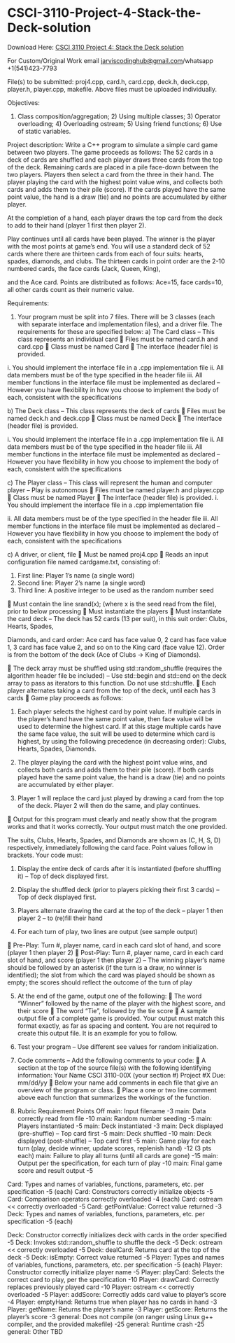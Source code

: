 # CSCI-3110-Project-4-Stack-the-Deck-solution

Download Here: [CSCI 3110 Project 4: Stack the Deck solution](https://jarviscodinghub.com/assignment/project-4-stack-the-deck-solution/)

For Custom/Original Work email jarviscodinghub@gmail.com/whatsapp +1(541)423-7793

File(s) to be submitted: proj4.cpp, card.h, card.cpp,
deck.h, deck.cpp, player.h, player.cpp, makefile.
Above files must be uploaded individually.

Objectives:
1) Class composition/aggregation; 2) Using multiple classes; 3) Operator overloading; 4) Overloading
ostream; 5) Using friend functions; 6) Use of static variables.

Project description:
Write a C++ program to simulate a simple card game between two players. The game proceeds as follows: The 52
cards in a deck of cards are shuffled and each player draws three cards from the top of the deck. Remaining cards are
placed in a pile face-down between the two players. Players then select a card from the three in their hand. The player
playing the card with the highest point value wins, and collects both cards and adds them to their pile (score). If the
cards played have the same point value, the hand is a draw (tie) and no points are accumulated by either player.

At the
completion of a hand, each player draws the top card from the deck to add to their hand (player 1 first then player 2).

Play continues until all cards have been played. The winner is the player with the most points at game’s end.
You will use a standard deck of 52 cards where there are thirteen cards from each of four suits: hearts, spades,
diamonds, and clubs. The thirteen cards in point order are the 2-10 numbered cards, the face cards (Jack, Queen, King),

and the Ace card. Points are distributed as follows: Ace=15, face cards=10, all other cards count as their numeric value.

Requirements:
1. Your program must be split into 7 files. There will be 3 classes (each with separate interface and implementation
files), and a driver file. The requirements for these are specified below:
a) The Card class – This class represents an individual card
 Files must be named card.h and card.cpp
 Class must be named Card
 The interface (header file) is provided.

i. You should implement the interface file in a .cpp implementation file
ii. All data members must be of the type specified in the header file
iii. All member functions in the interface file must be implemented as declared – However you have
flexibility in how you choose to implement the body of each, consistent with the specifications

b) The Deck class – This class represents the deck of cards
 Files must be named deck.h and deck.cpp
 Class must be named Deck
 The interface (header file) is provided.

i. You should implement the interface file in a .cpp implementation file
ii. All data members must be of the type specified in the header file
iii. All member functions in the interface file must be implemented as declared – However you have
flexibility in how you choose to implement the body of each, consistent with the specifications

c) The Player class – This class will represent the human and computer player – Play is autonomous
 Files must be named player.h and player.cpp
 Class must be named Player
 The interface (header file) is provided.
i. You should implement the interface file in a .cpp implementation file

ii. All data members must be of the type specified in the header file
iii. All member functions in the interface file must be implemented as declared – However you have
flexibility in how you choose to implement the body of each, consistent with the specifications

c) A driver, or client, file
 Must be named proj4.cpp
 Reads an input configuration file named cardgame.txt, consisting of:
1. First line: Player 1’s name (a single word)
2. Second line: Player 2’s name (a single word)
3. Third line: A positive integer to be used as the random number seed

 Must contain the line srand(x); (where x is the seed read from the file), prior to below processing
 Must instantiate the players
 Must instantiate the card deck – The deck has 52 cards (13 per suit), in this suit order: Clubs, Hearts, Spades,

Diamonds, and card order: Ace card has face value 0, 2 card has face value 1, 3 card has face value 2, and so
on to the King card (face value 12). Order is from the bottom of the deck (Ace of Clubs → King of Diamonds).

 The deck array must be shuffled using std::random_shuffle (requires the algorithm header file be included)
– Use std::begin and std::end on the deck array to pass as iterators to this function. Do not use std::shuffle.
 Each player alternates taking a card from the top of the deck, until each has 3 cards
 Game play proceeds as follows:

1. Each player selects the highest card by point value. If multiple cards in the player’s hand have the
same point value, then face value will be used to determine the highest card. If at this stage
multiple cards have the same face value, the suit will be used to determine which card is highest, by
using the following precedence (in decreasing order): Clubs, Hearts, Spades, Diamonds.

2. The player playing the card with the highest point value wins, and collects both cards and adds them
to their pile (score). If both cards played have the same point value, the hand is a draw (tie) and no
points are accumulated by either player.

3. Player 1 will replace the card just played by drawing a card from the top of the deck. Player 2 will
then do the same, and play continues.

 Output for this program must clearly and neatly show that the program works and that it works correctly.
Your output must match the one provided.

The suits, Clubs, Hearts, Spades, and Diamonds are shown as (C,
H, S, D) respectively, immediately following the card face. Point values follow in brackets. Your code must:
1. Display the entire deck of cards after it is instantiated (before shuffling it) – Top of deck displayed first.
2. Display the shuffled deck (prior to players picking their first 3 cards) – Top of deck displayed first.

3. Players alternate drawing the card at the top of the deck – player 1 then player 2 – to (re)fill their hand
4. For each turn of play, two lines are output (see sample output)

 Pre-Play: Turn #, player name, card in each card slot of hand, and score (player 1 then player 2)
 Post-Play: Turn #, player name, card in each card slot of hand, and score (player 1 then player 2) –
The winning player’s name should be followed by an asterisk (if the turn is a draw, no winner is
identified); the slot from which the card was played should be shown as empty; the scores should
reflect the outcome of the turn of play

5. At the end of the game, output one of the following:
 The word “Winner” followed by the name of the player with the highest score, and their score
 The word “Tie”, followed by the tie score
 A sample output file of a complete game is provided. Your output must match this format exactly, as far as
spacing and content. You are not required to create this output file. It is an example for you to follow.

2. Test your program – Use different see values for random initialization.
3. Code comments – Add the following comments to your code:
 A section at the top of the source file(s) with the following identifying information:
Your Name
CSCI 3110-00X (your section #)
Project #X
Due: mm/dd/yy
 Below your name add comments in each file that give an overview of the program or class.
 Place a one or two line comment above each function that summarizes the workings of the function.

4. Rubric
Requirement Points Off
main: Input filename -3
main: Data correctly read from file -10
main: Random number seeding -5
main: Players instantiated -5
main: Deck instantiated -3
main: Deck displayed (pre-shuffle) – Top card first -5
main: Deck shuffled -10
main: Deck displayed (post-shuffle) – Top card first -5
main: Game play for each turn (play, decide winner, update scores, replenish hand) -12 (3 pts each)
main: Failure to play all turns (until all cards are gone) -15
main: Output per the specification, for each turn of play -10
main: Final game score and result output -5

Card: Types and names of variables, functions, parameters, etc. per specification -5 (each)
Card: Constructors correctly initialize objects -5
Card: Comparison operators correctly overloaded -4 (each)
Card: ostream << correctly overloaded -5
Card: getPointValue: Correct value returned -3
Deck: Types and names of variables, functions, parameters, etc. per specification -5 (each)

Deck: Constructor correctly initializes deck with cards in the order specified -5
Deck: Invokes std::random_shuffle to shuffle the deck -5
Deck: ostream << correctly overloaded -5
Deck: dealCard: Returns card at the top of the deck -5
Deck: isEmpty: Correct value returned -5
Player: Types and names of variables, functions, parameters, etc. per specification -5 (each)
Player: Constructor correctly initialize player name -5
Player: playCard: Selects the correct card to play, per the specification -10
Player: drawCard: Correctly replaces previously played card -10
Player: ostream << correctly overloaded -5
Player: addScore: Correctly adds card value to player’s score -4
Player: emptyHand: Returns true when player has no cards in hand -3
Player: getName: Returns the player’s name -3
Player: getScore: Returns the player’s score -3
general: Does not compile (on ranger using Linux g++ compiler, and the provided makefile) -25
general: Runtime crash -25
general: Other TBD



